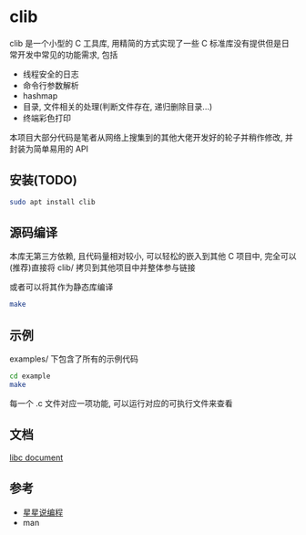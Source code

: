 # clib

clib 是一个小型的 C 工具库, 用精简的方式实现了一些 C 标准库没有提供但是日常开发中常见的功能需求, 包括

- 线程安全的日志
- 命令行参数解析
- hashmap
- 目录, 文件相关的处理(判断文件存在, 递归删除目录...)
- 终端彩色打印

本项目大部分代码是笔者从网络上搜集到的其他大佬开发好的轮子并稍作修改, 并封装为简单易用的 API

## 安装(TODO)

```bash
sudo apt install clib
```

## 源码编译

本库无第三方依赖, 且代码量相对较小, 可以轻松的嵌入到其他 C 项目中, 完全可以(推荐)直接将 clib/ 拷贝到其他项目中并整体参与链接

或者可以将其作为静态库编译

```bash
make
```

## 示例

examples/ 下包含了所有的示例代码

```bash
cd example
make
```

每一个 .c 文件对应一项功能, 可以运行对应的可执行文件来查看

## 文档

[libc document](https://luzhixing12345.github.io/clib/)

## 参考

- [星星说编程](https://space.bilibili.com/50657960/)
- man